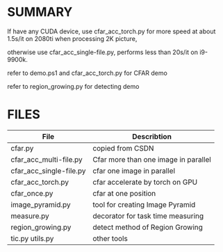 # SUMMARY

If have any CUDA device, use cfar_acc_torch.py for more speed at about 1.5s/it on 2080ti when processing 2K picture, 

otherwise use cfar_acc_single-file.py, performs less than 20s/it on i9-9900k.

refer to demo.ps1 and cfar_acc_torch.py for CFAR demo

refer to region_growing.py for detecting demo

# FILES

| File                    | Describtion                          |
| ----------------------- | ------------------------------------ |
| cfar.py                 | copied from CSDN                     |
| cfar_acc_multi-file.py  | Cfar more than one image in parallel |
| cfar_acc_single-file.py | cfar one image in parallel           |
| cfar_acc_torch.py       | cfar accelerate by torch on GPU      |
| cfar_once.py            | cfar at one position                 |
| image_pyramid.py        | tool for creating Image Pyramid      |
| measure.py              | decorator for task time measuring    |
| region_growing.py       | detect method of Region Growing      |
| tic.py utils.py         | other tools                          |

